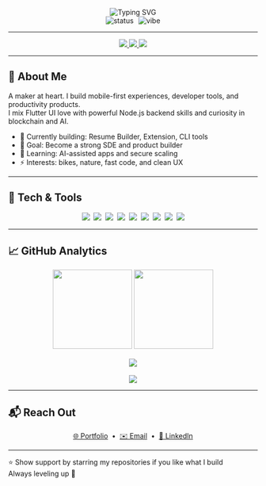 <!-- ===================== -->
<!--  Urjit Upadhyay README -->
<!-- ===================== -->

<p align="center">
  <img src="https://readme-typing-svg.demolab.com?font=Inter&size=36&duration=3000&pause=700&color=00A9FF&center=true&vCenter=true&width=820&lines=Hi+there%2C+I%27m+Urjit+Upadhyay;Flutter+%26+Blockchain+Developer;Building+Impactful+Products" alt="Typing SVG"/>

  <br/>
  <img src="https://img.shields.io/badge/Status-Building%20Daily-0ea5e9?style=for-the-badge" alt="status" />
  <img src="https://badgen.net/badge/icon/✨?icon=star&label=Vibe" alt="vibe" style="margin-left:6px"/>
</p>

---

<p align="center">
  <a href="https://urjitupadhyayportfolioo-five.vercel.app/" title="Portfolio">
    <img src="https://img.shields.io/badge/Portfolio-View%20Site-1e293b?style=for-the-badge&logo=vercel" />
  </a>
  <a href="https://www.linkedin.com/in/urjit-upadhyay](https://www.linkedin.com/in/urjit-upadhyay-049428236/" title="LinkedIn">
    <img src="https://img.shields.io/badge/LinkedIn-Connect-0077B5?style=for-the-badge&logo=linkedin" />
  </a>
  <a href="https://github.com/urjitupadhya" title="GitHub">
    <img src="https://img.shields.io/badge/GitHub-Profile-181717?style=for-the-badge&logo=github" />
  </a>
</p>

---

## 💫 About Me

A maker at heart. I build mobile-first experiences, developer tools, and productivity products.  
I mix Flutter UI love with powerful Node.js backend skills and curiosity in blockchain and AI.

- 🔭 Currently building: Resume Builder, Extension, CLI tools  
- 🎯 Goal: Become a strong SDE and product builder  
- 🌱 Learning: AI-assisted apps and secure scaling  
- ⚡ Interests: bikes, nature, fast code, and clean UX

---

## 🧰 Tech & Tools

<p align="center">
  <img src="https://img.shields.io/badge/Flutter-02569B?logo=flutter&logoColor=white&style=flat-square" />&nbsp;
  <img src="https://img.shields.io/badge/Dart-0175C2?logo=dart&logoColor=white&style=flat-square" />&nbsp;
  <img src="https://img.shields.io/badge/React-20232A?logo=react&logoColor=61DAFB&style=flat-square" />&nbsp;
  <img src="https://img.shields.io/badge/Next.js-000000?logo=nextdotjs&logoColor=white&style=flat-square" />&nbsp;
  <img src="https://img.shields.io/badge/Node.js-339933?logo=node.js&logoColor=white&style=flat-square" />&nbsp;
  <img src="https://img.shields.io/badge/JavaScript-F7DF1E?logo=javascript&logoColor=black&style=flat-square" />&nbsp;
  <img src="https://img.shields.io/badge/MongoDB-47A248?logo=mongodb&logoColor=white&style=flat-square" />&nbsp;
  <img src="https://img.shields.io/badge/Firebase-FFCA28?logo=firebase&logoColor=black&style=flat-square" />&nbsp;
  <img src="https://img.shields.io/badge/Vercel-000000?logo=vercel&logoColor=white&style=flat-square" />
</p>

---

## 📈 GitHub Analytics

<p align="center">
  <img src="https://github-readme-stats.vercel.app/api?username=urjitupadhya&show_icons=true&count_private=true&theme=radical&hide_border=true" height="160"/>
  <img src="https://github-readme-streak-stats.herokuapp.com?user=urjitupadhya&theme=radical&hide_border=true" height="160"/>
  <br/><br/>
  <img src="https://github-readme-activity-graph.vercel.app/graph?username=urjitupadhya&theme=react-dark&hide_border=true"/>
  <br/><br/>
  <img src="https://komarev.com/ghpvc/?username=urjitupadhya&style=flat-square&color=blue" />
</p>

---

## 📬 Reach Out

<p align="center">
  <a href="https://urjitupadhyayportfolioo-five.vercel.app/">🌐 Portfolio</a> &nbsp;•&nbsp;
  <a href="mailto:urjit@example.com">✉️ Email</a> &nbsp;•&nbsp;
  <a href="https://www.linkedin.com/in/urjit-upadhyay">🔗 LinkedIn</a>
</p>

---

⭐ Show support by starring my repositories if you like what I build  
Always leveling up 🤝
